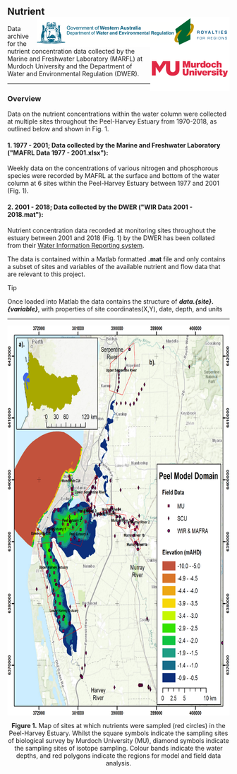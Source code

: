 ## Nutrient  <img src="https://github.com/AquaticEcoDynamics/Peel_ARC/blob/master/Images/Logos/dwer.png" align="right"> <img src="https://github.com/AquaticEcoDynamics/Peel_ARC/blob/master/Images/Logos/murdoch-new.png" width="180" height="100" align="right"> 

<p></p>
Data archive for the nutrient concentration data collected by the Marine and Freshwater Laboratory (MARFL) at Murdoch University and the Department of Water and Environmental Regulation (DWER).

---
### Overview

Data on the nutrient concentrations within the water column were collected at multiple sites throughout the Peel-Harvey Estuary from 1970-2018, as outlined below and shown in Fig. 1.


#### 1. 1977 - 2001; Data collected by the Marine and Freshwater Laboratory ("MAFRL Data 1977 - 2001.xlsx"): 

Weekly data on the concentrations of various nitrogen and phosphorous species were recorded by MAFRL at the surface and bottom of the water column at 6 sites within the Peel-Harvey Estuary between 1977 and 2001 (Fig. 1).

#### 2. 2001 - 2018; Data collected by the DWER ("WIR Data 2001 - 2018.mat"): 

Nutrient concentration data recorded at monitoring sites throughout the estuary between 2001 and 2018 (Fig. 1) by the DWER has been collated from their [Water Information Reporting system](https://wir.water.wa.gov.au/Pages/Water-Information-Reporting.aspx).

The data is contained within a Matlab formatted **.mat** file and only contains a subset of sites and variables of the available nutrient and flow data that are relevant to this project.

> [!TIP]
> Once loaded into Matlab the data contains the structure of ***data.{site}.{variable}***, with properties of site coordinates(X,Y), date, depth, and units
> 


---

<p align="center">
  <kbd>
    <img src="https://github.com/AquaticEcoDynamics/Peel_ARC/blob/master/Images/Data_Overview.png" width="714" height="884.5" align="center">
  </kbd>
</p>


<p align="center">
  <strong>Figure 1.</strong> Map of sites at which nutrients were sampled (red circles) in the Peel-Harvey Estuary. Whilst the square symbols indicate the sampling sites of biological survey by Murdoch University (MU),
  diamond symbols indicate the sampling sites of isotope sampling. Colour bands indicate the water depths, and red polygons indicate the regions for model and field data analysis. 
</p>

<!--
```
- Salinity
- Temperature
- DO
- pH
- Secchi
- ACO
- Oxy. Sat (%)
- PO4
- ORGN
- NH4
- NO3
- SiO2
- ChlA
- PHAEO
```

<img src="https://github.com/AquaticEcoDynamics/Peel_ARC/blob/master/Images/MAFRL.png">

| Contact                          | Email Address               |
| -------------------------------- | --------------------------- |
| Marine and Freshwater Laboratory | k.wienczugow@murdoch.edu.au |


| Contact                     | Website                                                           | Email Address       |
| --------------------------- | ----------------------------------------------------------------- | ------------------- |
| Water Information Reporting | http://wir.water.wa.gov.au/Pages/Water-Information-Reporting.aspx | wir@water.wa.gov.au |

-->
